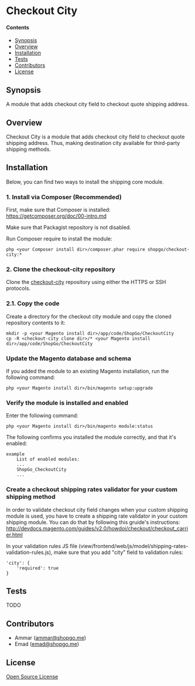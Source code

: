 Checkout City
=============


#### Contents
*   [Synopsis](#syn)
*   [Overview](#over)
*   [Installation](#install)
*   [Tests](#tests)
*   [Contributors](#contrib)
*   [License](#lic)


## <a name="syn"></a>Synopsis

A module that adds checkout city field to checkout quote shipping address.

## <a name="over"></a>Overview

Checkout City is a module that adds checkout city field to checkout quote shipping address.
Thus, making destination city available for third-party shipping methods.

## <a name="install"></a>Installation

Below, you can find two ways to install the shipping core module.

### 1. Install via Composer (Recommended)
First, make sure that Composer is installed: https://getcomposer.org/doc/00-intro.md

Make sure that Packagist repository is not disabled.

Run Composer require to install the module:

    php <your Composer install dir>/composer.phar require shopgo/checkout-city:*

### 2. Clone the checkout-city repository
Clone the <a href="https://github.com/shopgo-magento2/checkout-city" target="_blank">checkout-city</a> repository using either the HTTPS or SSH protocols.

### 2.1. Copy the code
Create a directory for the checkout city module and copy the cloned repository contents to it:

    mkdir -p <your Magento install dir>/app/code/ShopGo/CheckoutCity
    cp -R <checkout-city clone dir>/* <your Magento install dir>/app/code/ShopGo/CheckoutCity

### Update the Magento database and schema
If you added the module to an existing Magento installation, run the following command:

    php <your Magento install dir>/bin/magento setup:upgrade

### Verify the module is installed and enabled
Enter the following command:

    php <your Magento install dir>/bin/magento module:status

The following confirms you installed the module correctly, and that it's enabled:

    example
        List of enabled modules:
        ...
        ShopGo_CheckoutCity
        ...

### Create a checkout shipping rates validator for your custom shipping method

In order to validate checkout city field changes when your custom shipping module is used,
you have to create a shipping rate validator in your custom shipping module.
You can do that by following this gruide's instructions:
http://devdocs.magento.com/guides/v2.0/howdoi/checkout/checkout_carrier.html

In your validation rules JS file (view/frontend/web/js/model/shipping-rates-validation-rules.js),
make sure that you add "city" field to validation rules:

    'city': {
        'required': true
    }

## <a name="tests"></a>Tests

TODO

## <a name="contrib"></a>Contributors

* Ammar (<ammar@shopgo.me>)
* Emad (<emad@shopgo.me>)

## <a name="lic"></a>License

[Open Source License](LICENSE.txt)
